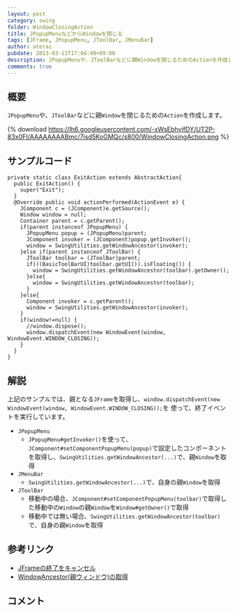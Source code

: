 ```yaml
---
layout: post
category: swing
folder: WindowClosingAction
title: JPopupMenuなどからWindowを閉じる
tags: [JFrame, JPopupMenu, JToolBar, JMenuBar]
author: aterai
pubdate: 2013-03-11T17:04:49+09:00
description: JPopupMenuや、JToolBarなどに親Windowを閉じるためのActionを作成します。
comments: true
---
```

## 概要
`JPopupMenu`や、`JToolBar`などに親`Window`を閉じるための`Action`を作成します。

{% download https://lh6.googleusercontent.com/-xWsEbhvjfDY/UT2P-83x0FI/AAAAAAAABmc/7isd5KoGMQc/s800/WindowClosingAction.png %}

## サンプルコード
<pre class="prettyprint"><code>private static class ExitAction extends AbstractAction{
  public ExitAction() {
    super("Exit");
  }
  @Override public void actionPerformed(ActionEvent e) {
    JComponent c = (JComponent)e.getSource();
    Window window = null;
    Container parent = c.getParent();
    if(parent instanceof JPopupMenu) {
      JPopupMenu popup = (JPopupMenu)parent;
      JComponent invoker = (JComponent)popup.getInvoker();
      window = SwingUtilities.getWindowAncestor(invoker);
    }else if(parent instanceof JToolBar) {
      JToolBar toolbar = (JToolBar)parent;
      if(((BasicToolBarUI)toolbar.getUI()).isFloating()) {
        window = SwingUtilities.getWindowAncestor(toolbar).getOwner();
      }else{
        window = SwingUtilities.getWindowAncestor(toolbar);
      }
    }else{
      Component invoker = c.getParent();
      window = SwingUtilities.getWindowAncestor(invoker);
    }
    if(window!=null) {
      //window.dispose();
      window.dispatchEvent(new WindowEvent(window, WindowEvent.WINDOW_CLOSING));
    }
  }
}
</code></pre>

## 解説
上記のサンプルでは、親となる`JFrame`を取得し、`window.dispatchEvent(new WindowEvent(window, WindowEvent.WINDOW_CLOSING));`を
使って、終了イベントを実行しています。

- `JPopupMenu`
    - `JPopupMenu#getInvoker()`を使って、`JComponent#setComponentPopupMenu(popup)`で設定したコンポーネントを取得し、`SwingUtilities.getWindowAncestor(...)`で、親`Window`を取得
- `JMenuBar`
    - `SwingUtilities.getWindowAncestor(...)`で、自身の親`Window`を取得
- `JToolBar`
    - 移動中の場合、`JComponent#setComponentPopupMenu(toolbar)`で取得した移動中の`Window`の親`Window`を`Window#getOwner()`で取得
    - 移動中では無い場合、`SwingUtilities.getWindowAncestor(toolbar)`で、自身の親`Window`を取得

<!-- dummy comment line for breaking list -->

## 参考リンク
- [JFrameの終了をキャンセル](http://terai.xrea.jp/Swing/WindowClosing.html)
- [WindowAncestor(親ウィンドウ)の取得](http://terai.xrea.jp/Swing/WindowAncestor.html)

<!-- dummy comment line for breaking list -->

## コメント

